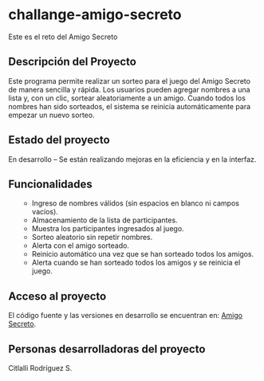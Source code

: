 # challange-amigo-secreto
Este es el reto del Amigo Secreto
<h2>Descripción del Proyecto</h2>
Este programa permite realizar un sorteo para el juego del Amigo Secreto de manera sencilla y rápida. Los usuarios pueden agregar nombres a una lista y, con un clic, sortear aleatoriamente a un amigo. Cuando todos los nombres han sido sorteados, el sistema se reinicia automáticamente para empezar un nuevo sorteo.
<h2>Estado del proyecto</h2>
<p>En desarrollo – Se están realizando mejoras en la eficiencia y en la interfaz.</p>
<h2>Funcionalidades</h2>
<ul>
  
- Ingreso de nombres válidos (sin espacios en blanco ni campos vacíos).
- Almacenamiento de la lista de participantes.
- Muestra los participantes ingresados al juego.
- Sorteo aleatorio sin repetir nombres.
- Alerta con el amigo sorteado.
- Reinicio automático una vez que se han sorteado todos los amigos.
- Alerta cuando se han sorteado todos los amigos y se reinicia el juego.
 </ul>
  <h2>Acceso al proyecto</h2>
  <p>El código fuente y las versiones en desarrollo se encuentran en: <a href="https://github.com/1Kalike/challange-amigo-secreto.git" target="_blank"> Amigo Secreto</a>.</p>
  <h2>Personas desarrolladoras del proyecto</h2>
  <p>Citlalli Rodríguez S.</p>
  
